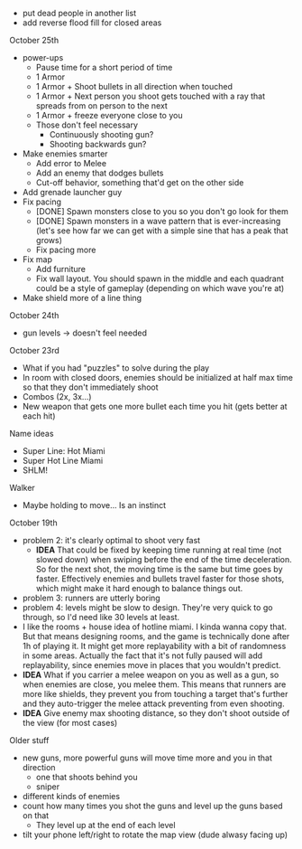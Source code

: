 - put dead people in another list
- add reverse flood fill for closed areas

October 25th
- power-ups
    + Pause time for a short period of time
    + 1 Armor
    + 1 Armor + Shoot bullets in all direction when touched
    + 1 Armor + Next person you shoot gets touched with a ray that spreads from on person to the next
    + 1 Armor + freeze everyone close to you
    + Those don't feel necessary
      + Continuously shooting gun?
      + Shooting backwards gun?
- Make enemies smarter
    + Add error to Melee
    + Add an enemy that dodges bullets
    + Cut-off behavior, something that'd get on the other side
- Add grenade launcher guy
- Fix pacing
    + [DONE] Spawn monsters close to you so you don't go look for them
    + [DONE] Spawn monsters in a wave pattern that is ever-increasing (let's see how far we can get with a simple sine that has a peak that grows)
    + Fix pacing more
- Fix map
    + Add furniture
    + Fix wall layout. You should spawn in the middle and each quadrant could be a style of gameplay (depending on which wave you're at)
- Make shield more of a line thing



October 24th
- gun levels -> doesn't feel needed

October 23rd    
- What if you had "puzzles" to solve during the play
- In room with closed doors, enemies should be initialized at half max time so that they don't immediately shoot
- Combos (2x, 3x...)
- New weapon that gets one more bullet each time you hit (gets better at each hit)

Name ideas
- Super Line: Hot Miami
- Super Hot Line Miami
- SHLM!

Walker
- Maybe holding to move... Is an instinct

October 19th
- problem 2: it's clearly optimal to shoot very fast
    + **IDEA** That could be fixed by keeping time running at real time (not slowed down) when swiping before the end of the time deceleration. So for the next shot, the moving time is the same but time goes by faster. Effectively enemies and bullets travel faster for those shots, which might make it hard enough to balance things out.
- problem 3: runners are utterly boring
- problem 4: levels might be slow to design. They're very quick to go through, so I'd need like 30 levels at least.
- I like the rooms + house idea of hotline miami. I kinda wanna copy that. But that means designing rooms, and the game is technically done after 1h of playing it. It might get more replayability with a bit of randomness in some areas. Actually the fact that it's not fully paused will add replayability, since enemies move in places that you wouldn't predict.
- **IDEA** What if you carrier a melee weapon on you as well as a gun, so when enemies are close, you melee them. This means that runners are more like shields, they prevent you from touching a target that's further and they auto-trigger the melee attack preventing from even shooting.
- **IDEA** Give enemy max shooting distance, so they don't shoot outside of the view (for most cases)


Older stuff
- new guns, more powerful guns will move time more and you in that direction
    + one that shoots behind you
    + sniper
- different kinds of enemies
- count how many times you shot the guns and level up the guns based on that
    + They level up at the end of each level
- tilt your phone left/right to rotate the map view (dude alwasy facing up)
